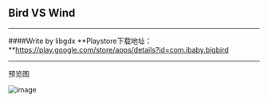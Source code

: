 ## Bird VS Wind 
***
####Write by libgdx
**Playstore下载地址：**https://play.google.com/store/apps/details?id=com.ibaby.bigbird  
***
预览图  

![image](https://github.com/jianghaibing/BigBird/raw/master/git.gif)
